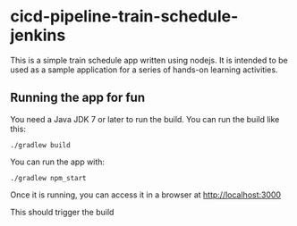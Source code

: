 # cicd-pipeline-train-schedule-jenkins

This is a simple train schedule app written using nodejs. It is intended to be used as a sample application for a series of hands-on learning activities.

## Running the app for fun

You need a Java JDK 7 or later to run the build. You can run the build like this:

    ./gradlew build

You can run the app with:

    ./gradlew npm_start

Once it is running, you can access it in a browser at [http://localhost:3000](http://localhost:3000)

This should trigger the build
